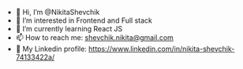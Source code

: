 - 👋 Hi, I’m @NikitaShevchik
- 👀 I’m interested in Frontend and Full stack
- 🌱 I’m currently learning React JS
- 📫 How to reach me: shevchik.nikita@gmail.com
- 🔗 My Linkedin profile: https://www.linkedin.com/in/nikita-shevchik-74133422a/

<!---
NikitaShevchik/NikitaShevchik is a ✨ special ✨ repository because its `README.md` (this file) appears on your GitHub profile.
You can click the Preview link to take a look at your changes.
--->
